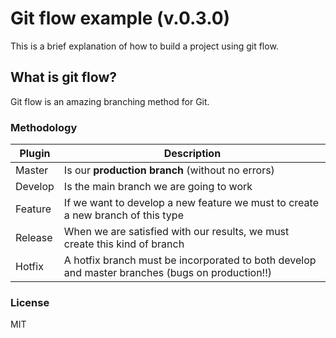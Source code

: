 # Git flow example (v.0.3.0)
This is a brief explanation of how to build a project using git flow.

## What is git flow?
Git flow is an amazing branching method for Git.

### Methodology



| Plugin | Description |
| ------ | ------ |
| Master | Is our **production branch** (without no errors) |
| Develop | Is the main branch we are going to work |
| Feature | If we want to develop a new feature we must to create a new branch of this type |
| Release | When we are satisfied with our results, we must create this kind of branch |
| Hotfix | A hotfix branch must be incorporated to both develop and master branches (bugs on production!!) |


### License

MIT
